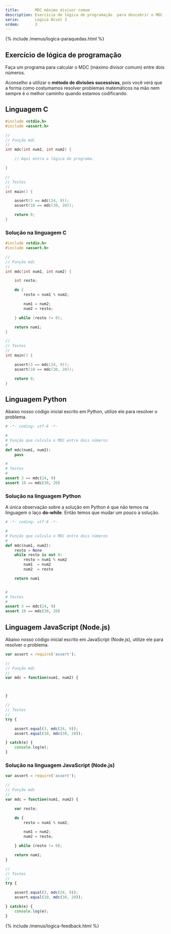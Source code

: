 ```yaml
---
title:       MDC máximo divisor comum
description: Exercício de lógica de programação  para descobrir o MDC (máximo divisor comum).
serie:       Lógica Nível 3
ordem:       3
---
```


{% include /menus/logica-paraquedas.html %}

Exercício de lógica de programação
---

Faça um programa para calcular o MDC (máximo divisor comum) entre dois números.

Aconselho a utilizar o __método de divisões sucessivas__, pois você verá que a forma como costumamos resolver problemas
matemáticos na mão nem sempre é o melhor caminho quando estamos codificando.




Linguagem C
---

```c
#include <stdio.h>
#include <assert.h>

//
// Função mdc
//
int mdc(int num1, int num2) {

    // Aqui entra a lógica do programa.

}

//
// Testes
//
int main() {

    assert(3 == mdc(24, 9));
    assert(10 == mdc(30, 20));

    return 0;
}
```


### Solução na linguagem C

```c
#include <stdio.h>
#include <assert.h>

//
// Função mdc
//
int mdc(int num1, int num2) {

    int resto;

    do {
        resto = num1 % num2;

        num1 = num2;
        num2 = resto;

    } while (resto != 0);

    return num1;
}

//
// Testes
//
int main() {

    assert(3 == mdc(24, 9));
    assert(10 == mdc(30, 20));

    return 0;
}
```



Linguagem Python
---

Abaixo nosso código inicial escrito em Python, utilize ele para resolver o problema.

```python
# -*- coding: utf-8 -*-

#
# Função que calcula o MDC entre dois números
#
def mdc(num1, num2):
    pass

#
# Testes
#
assert 3 == mdc(24, 9)
assert 10 == mdc(30, 20)
```


### Solução na linguagem Python

A única observação sobre a solução em Python é que não temos na linguagem o laço __do-while__. Então temos que mudar
um pouco a solução.

```python
# -*- coding: utf-8 -*-

#
# Função que calcula o MDC entre dois números
#
def mdc(num1, num2):
	resto = None
	while resto is not 0:
		resto = num1 % num2
		num1  = num2
		num2  = resto

	return num1


#
# Testes
#
assert 3 == mdc(24, 9)
assert 10 == mdc(30, 20)
```



Linguagem JavaScript (Node.js)
---

Abaixo nosso código inicial escrito em JavaScript (Node.js), utilize ele para resolver o problema.


```javascript
var assert = require('assert');

//
// Função mdc
//
var mdc = function(num1, num2) {



}

//
// Testes
//
try {

    assert.equal(3, mdc(24, 9));
    assert.equal(10, mdc(30, 20));

} catch(e) {
    console.log(e);
}
```


### Solução na linguagem JavaScript (Node.js)


```javascript
var assert = require('assert');

//
// Função mdc
//
var mdc = function(num1, num2) {

    var resto;

    do {
        resto = num1 % num2;

        num1 = num2;
        num2 = resto;

    } while (resto != 0);

    return num1;
}

//
// Testes
//
try {

    assert.equal(3, mdc(24, 9));
    assert.equal(10, mdc(30, 20));

} catch(e) {
    console.log(e);
}
```

{% include /menus/logica-feedback.html %}